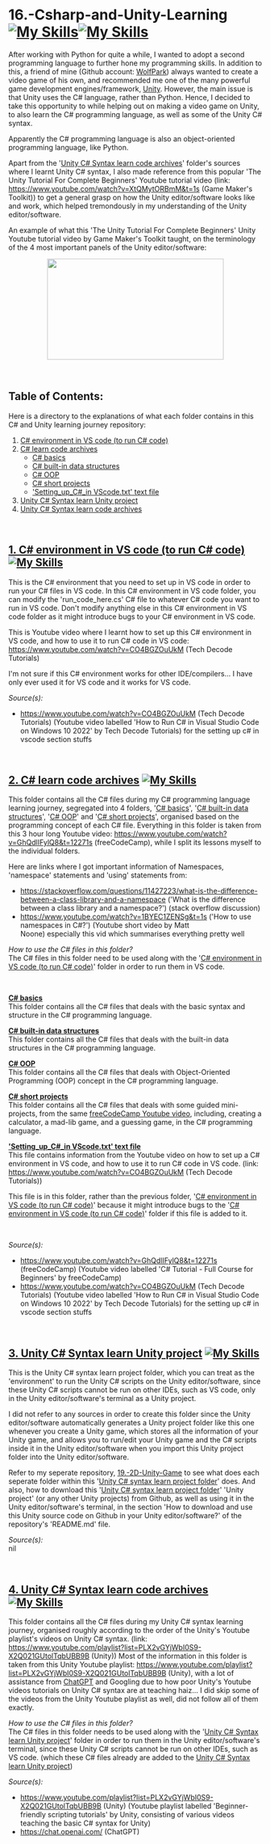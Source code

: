 # 16.-Csharp-and-Unity-Learning [![My Skills](https://skillicons.dev/icons?i=cs)](https://skillicons.dev)[![My Skills](https://skillicons.dev/icons?i=unity)](https://skillicons.dev)
After working with Python for quite a while, I wanted to adopt a second programming language to further hone my programming skills. In addition to this, a friend of mine (Github account: [WolfPark](https://github.com/wolfparktaerim)) always wanted to create a video game of his own, and recommended me one of the many powerful game development engines/framework, [Unity](https://unity.com/download). However, the main issue is that Unity uses the C# language, rather than Python. Hence, I decided to take this opportunity to while helping out on making a video game on Unity, to also learn the C# programming language, as well as some of the Unity C# syntax.

Apparently the C# programming language is also an object-oriented programming language, like Python.

Apart from the '[Unity C# Syntax learn code archives](https://github.com/WindJammer6/16.-Csharp-and-Unity-Learning/tree/main/C%23%20learn%20code%20archives)' folder's sources where I learnt Unity C# syntax, I also made reference from this popular 'The Unity Tutorial For Complete Beginners' Youtube tutorial video (link: https://www.youtube.com/watch?v=XtQMytORBmM&t=1s (Game Maker's Toolkit)) to get a general grasp on how the Unity editor/software looks like and work, which helped tremondously in my understanding of the Unity editor/software.

An example of what this 'The Unity Tutorial For Complete Beginners' Unity Youtube tutorial video by Game Maker's Toolkit taught, on the terminology of the 4 most important panels of the Unity editor/software:
<p align="center"> 
  <img src="https://github.com/WindJammer6/16.-Csharp-and-Unity-Learning/blob/main/Image%20and%20labelling%20of%20the%204%20important%20panels%20of%20the%20Unity%20software.png"  width="350" height="200">
</p>

<br>

## Table of Contents:
Here is a directory to the explanations of what each folder contains in this C# and Unity learning journey repository:
1. [C# environment in VS code (to run C# code)](#csharpenvironmentinvscode)  
2. [C# learn code archives](#csharpcodearchives)
   + [C# basics](#csharpbasics)
   + [C# built-in data structures](#csharpbuiltindatastructures)
   + [C# OOP](#csharpoop)
   + [C# short projects](#csharpshortprojects)
   + ['Setting_up_C#_in VScode.txt' text file](#settingupcsharpinvscode)
3. [Unity C# Syntax learn Unity project](#unitycsharpsyntaxlearnunityproject)  
4. [Unity C# Syntax learn code archives](#unitycsharpsyntaxlearncodearchives)  

<br>

## [1. C# environment in VS code (to run C# code)](https://github.com/WindJammer6/16.-Csharp-and-Unity-Learning/tree/main/C%23%20environment%20in%20VS%20code%20(to%20run%20C%23%20code)) <a name = "csharpenvironmentinvscode"></a> [![My Skills](https://skillicons.dev/icons?i=cs)](https://skillicons.dev)

This is the C# environment that you need to set up in VS code in order to run your C# files in VS code. In this C# environment in VS code folder, you can modify the 'run_code_here.cs' C# file to whatever C# code you want to run in VS code. Don't modify anything else in this C# environment in VS code folder as it might introduce bugs to your C# environment in VS code.

This is Youtube video where I learnt how to set up this C# environment in VS code, and how to use it to run C# code in VS code: https://www.youtube.com/watch?v=CO4BGZOuUkM (Tech Decode Tutorials)

I'm not sure if this C# environment works for other IDE/compilers... I have only ever used it for VS code and it works for VS code.

*Source(s):*  
+ https://www.youtube.com/watch?v=CO4BGZOuUkM (Tech Decode Tutorials) (Youtube video labelled 'How to Run C# in Visual Studio Code on Windows 10 2022' by Tech Decode Tutorials) for the setting up c# in vscode section stuffs   

<br>

## [2. C# learn code archives](https://github.com/WindJammer6/16.-Csharp-and-Unity-Learning/tree/main/C%23%20learn%20code%20archives) <a name = "csharpcodearchives"></a> [![My Skills](https://skillicons.dev/icons?i=cs)](https://skillicons.dev)
This folder contains all the C# files during my C# programming language learning journey, segregated into 4 folders, '[C# basics](https://github.com/WindJammer6/16.-Csharp-and-Unity-Learning/tree/main/C%23%20learn%20code%20archives/1.%20C%23%20basics)', '[C# built-in data structures](https://github.com/WindJammer6/16.-Csharp-and-Unity-Learning/tree/main/C%23%20learn%20code%20archives/2.%20C%23%20built-in%20data%20structures)', '[C# OOP](https://github.com/WindJammer6/16.-Csharp-and-Unity-Learning/tree/main/C%23%20learn%20code%20archives/3.%20C%23%20OOP)' and '[C# short projects](https://github.com/WindJammer6/16.-Csharp-and-Unity-Learning/tree/main/C%23%20learn%20code%20archives/4.%20C%23%20short%20projects)', organised based on the  programming concept of each C# file. Everything in this folder is taken from this 3 hour long Youtube video: https://www.youtube.com/watch?v=GhQdlIFylQ8&t=12271s (freeCodeCamp), while I split its lessons myself to the individual folders.

Here are links where I got important information of Namespaces, 'namespace' statements and 'using' statements 
from: 
- https://stackoverflow.com/questions/11427223/what-is-the-difference-between-a-class-library-and-a-namespace 
  ('What is the difference between a class library and a namespace?') (stack overflow discussion) 
- https://www.youtube.com/watch?v=1BYEC1ZENSg&t=1s ('How to use namespaces in C#?') (Youtube short video by Matt  
  Noone) 
especially this vid which summarises everything pretty well


*How to use the C# files in this folder?*  
The C# files in this folder need to be used along with the '[C# environment in VS code (to run C# code)](https://github.com/WindJammer6/16.-Csharp-and-Unity-Learning/tree/main/C%23%20environment%20in%20VS%20code%20(to%20run%20C%23%20code))' folder in order to run them in VS code.

<br> 

**[C# basics](https://github.com/WindJammer6/16.-Csharp-and-Unity-Learning/tree/main/C%23%20learn%20code%20archives/1.%20C%23%20basics) <a name = "csharpbasics"></a>**  
This folder contains all the C# files that deals with the basic syntax and structure in the C# programming language.

**[C# built-in data structures](https://github.com/WindJammer6/16.-Csharp-and-Unity-Learning/tree/main/C%23%20learn%20code%20archives/2.%20C%23%20built-in%20data%20structures) <a name = "csharpbuiltindatastructures"></a>**  
This folder contains all the C# files that deals with the built-in data structures in the C# programming language.

**[C# OOP](https://github.com/WindJammer6/16.-Csharp-and-Unity-Learning/tree/main/C%23%20learn%20code%20archives/3.%20C%23%20OOP) <a name = "csharpoop"></a>**  
This folder contains all the C# files that deals with Object-Oriented Programming (OOP) concept in the C# programming language.

**[C# short projects](https://github.com/WindJammer6/16.-Csharp-and-Unity-Learning/tree/main/C%23%20learn%20code%20archives/4.%20C%23%20short%20projects) <a name = "csharpshortprojects"></a>**  
This folder contains all the C# files that deals with some guided mini-projects, from the same [freeCodeCamp Youtube video](https://www.youtube.com/watch?v=GhQdlIFylQ8&t=12271s), including, creating a calculator, a mad-lib game, and a guessing game, in the C# programming language.

**['Setting_up_C#_in VScode.txt' text file](https://github.com/WindJammer6/16.-Csharp-and-Unity-Learning/blob/main/C%23%20learn%20code%20archives/Setting_up_C%23_in%20VScode.txt) <a name = "settingupcsharpinvscode"></a>**  
This file contains information from the Youtube video on how to set up a C# environment in VS code, and how to use it to run C# code in VS code. (link: https://www.youtube.com/watch?v=CO4BGZOuUkM (Tech Decode Tutorials))

This file is in this folder, rather than the previous folder, '[C# environment in VS code (to run C# code)](https://github.com/WindJammer6/16.-Csharp-and-Unity-Learning/tree/main/C%23%20environment%20in%20VS%20code%20(to%20run%20C%23%20code))' because it might introduce bugs to the '[C# environment in VS code (to run C# code)](https://github.com/WindJammer6/16.-Csharp-and-Unity-Learning/tree/main/C%23%20environment%20in%20VS%20code%20(to%20run%20C%23%20code))' folder if this file is added to it.

<br>

*Source(s):*  
+ https://www.youtube.com/watch?v=GhQdlIFylQ8&t=12271s (freeCodeCamp) (Youtube video labelled 'C# Tutorial - Full Course for Beginners' by freeCodeCamp)  
+ https://www.youtube.com/watch?v=CO4BGZOuUkM (Tech Decode Tutorials) (Youtube video labelled 'How to Run C# in Visual Studio Code on Windows 10 2022' by Tech Decode Tutorials) for the setting up c# in vscode section stuffs  
  
<br>

## [3. Unity C# Syntax learn Unity project](https://github.com/WindJammer6/16.-Csharp-and-Unity-Learning/tree/main/Unity%20C%23%20Syntax%20learn%20Unity%20project) <a name = "unitycsharpsyntaxlearnunityproject"></a> [![My Skills](https://skillicons.dev/icons?i=unity)](https://skillicons.dev)
This is the Unity C# syntax learn project folder, which you can treat as the 'environment' to run the Unity C# scripts on the Unity editor/software, since these Unity C# scripts cannot be run on other IDEs, such as VS code, only in the Unity editor/software's terminal as a Unity project.

I did not refer to any sources in order to create this folder since the Unity editor/software automatically generates a Unity project folder like this one whenever you create a Unity game, which stores all the information of your Unity game, and allows you to run/edit your Unity game and the C# scripts inside it in the Unity editor/software when you import this Unity project folder into the Unity editor/software.

Refer to my seperate repository, [19.-2D-Unity-Game](https://github.com/WindJammer6/19.-2D-Unity-Game) to see what does each seperate folder within this '[Unity C# syntax learn project folder](https://github.com/WindJammer6/16.-Csharp-and-Unity-Learning/tree/main/Unity%20C%23%20Syntax%20learn%20Unity%20project)' does. And also, how to download this '[Unity C# syntax learn project folder](https://github.com/WindJammer6/16.-Csharp-and-Unity-Learning/tree/main/Unity%20C%23%20Syntax%20learn%20Unity%20project)' 'Unity project' (or any other Unity projects) from Github, as well as using it in the Unity editor/software's terminal, in the section 'How to download and use this Unity source code on Github in your Unity editor/software?' of the repository's 'README.md' file.

*Source(s):*  
nil

<br>

## [4. Unity C# Syntax learn code archives](https://github.com/WindJammer6/16.-Csharp-and-Unity-Learning/tree/main/Unity%20C%23%20Syntax%20learn%20code%20archives) <a name = "unitycsharpsyntaxlearncodearchives"></a> [![My Skills](https://skillicons.dev/icons?i=unity)](https://skillicons.dev)
This folder contains all the C# files during my Unity C# syntax learning journey, organised roughly according to the order of the Unity's Youtube playlist's videos on Unity C# syntax. (link: https://www.youtube.com/playlist?list=PLX2vGYjWbI0S9-X2Q021GUtolTqbUBB9B (Unity)) Most of the information in this folder is taken from this Unity Youtube playlist: https://www.youtube.com/playlist?list=PLX2vGYjWbI0S9-X2Q021GUtolTqbUBB9B (Unity), with a lot of assistance from [ChatGPT](https://chat.openai.com/) and Googling due to how poor Unity's Youtube videos tutorials on Unity C# syntax are at teaching haiz... I did skip some of the videos from the Unity Youtube playlist as well, did not follow all of them exactly.

*How to use the C# files in this folder?*  
The C# files in this folder needs to be used along with the '[Unity C# Syntax learn Unity project](https://github.com/WindJammer6/16.-Csharp-and-Unity-Learning/tree/main/Unity%20C%23%20Syntax%20learn%20Unity%20project)' folder in order to run them in the Unity editor/software's terminal, since these Unity C# scripts cannot be run on other IDEs, such as VS code. (which these C# files already are added to the [Unity C# Syntax learn Unity project](https://github.com/WindJammer6/16.-Csharp-and-Unity-Learning/tree/main/Unity%20C%23%20Syntax%20learn%20Unity%20project))

*Source(s):*  
+ https://www.youtube.com/playlist?list=PLX2vGYjWbI0S9-X2Q021GUtolTqbUBB9B (Unity) (Youtube playlist labelled 'Beginner-friendly scripting tutorials' by Unity, consisting of various videos teaching the basic C# syntax for Unity) 
+ https://chat.openai.com/ (ChatGPT)  


